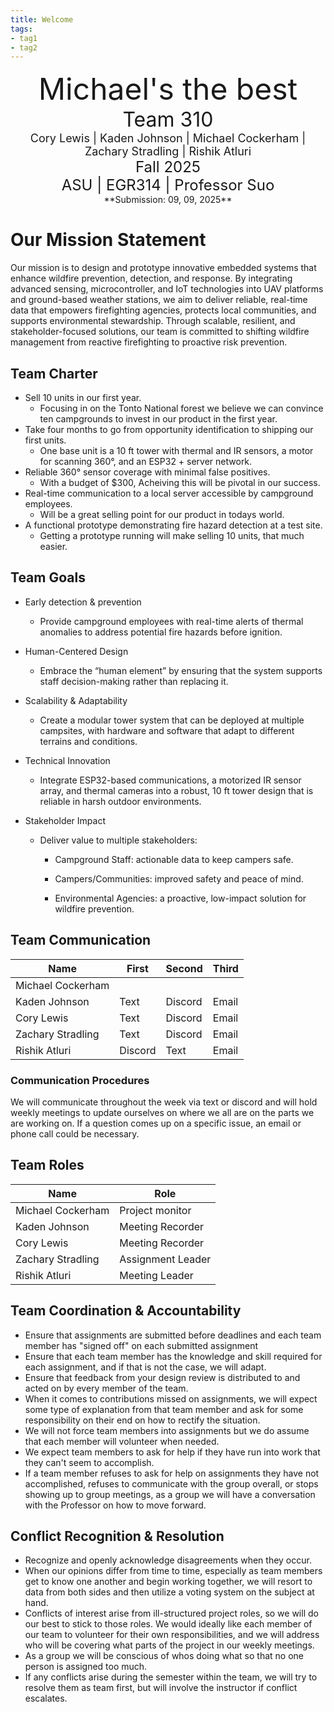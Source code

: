 ```yaml
---
title: Welcome
tags:
- tag1
- tag2
---
```

<center>
<font size= "8">Michael's the best</font><br>
<font size= "6">Team 310</font><br>
<font size= "4"> Cory Lewis | Kaden Johnson | Michael Cockerham | Zachary Stradling | Rishik Atluri</font><br>
<font size= "5"> Fall 2025 </font><br>
<font size= "5"> ASU | EGR314 | Professor Suo </font><br>
**Submission: 09, 09, 2025**
</center>

# Our Mission Statement
Our mission is to design and prototype innovative embedded systems that enhance wildfire prevention, detection, and response. By integrating advanced sensing, microcontroller, and IoT technologies into UAV platforms and ground-based weather stations, we aim to deliver reliable, real-time data that empowers firefighting agencies, protects local communities, and supports environmental stewardship. Through scalable, resilient, and stakeholder-focused solutions, our team is committed to shifting wildfire management from reactive firefighting to proactive risk prevention.

## Team Charter

* Sell 10 units in our first year.
    * Focusing in on the Tonto National forest we believe we can convince ten campgrounds to invest in our product in the first year. 
* Take four months to go from opportunity identification to shipping our first units.
    * One base unit is a 10 ft tower with thermal and IR sensors, a motor for scanning 360°, and an ESP32 + server network.
* Reliable 360° sensor coverage with minimal false positives.
    * With a budget of $300, Acheiving this will be pivotal in our success. 
* Real-time communication to a local server accessible by campground employees.
    * Will be a great selling point for our product in todays world. 
* A functional prototype demonstrating fire hazard detection at a test site.
    * Getting a prototype running will make selling 10 units, that much easier. 

## Team Goals

* Early detection & prevention
    - Provide campground employees with real-time alerts of thermal anomalies to address potential fire hazards before ignition.
* Human-Centered Design
    - Embrace the “human element” by ensuring that the system supports staff decision-making rather than replacing it.

* Scalability & Adaptability
    - Create a modular tower system that can be deployed at multiple campsites, with hardware and software that adapt to different terrains and conditions.

* Technical Innovation

    - Integrate ESP32-based communications, a motorized IR sensor array, and thermal cameras into a robust, 10 ft tower design that is reliable in harsh outdoor environments.

* Stakeholder Impact

    - Deliver value to multiple stakeholders:

        * Campground Staff: actionable data to keep campers safe.

        * Campers/Communities: improved safety and peace of mind.

        * Environmental Agencies: a proactive, low-impact solution for wildfire prevention.

## Team Communication 

| Name              | First | Second | Third |
|-------------------|-------|--------|-------|
| Michael Cockerham |       |        |       |
| Kaden Johnson     |Text   |Discord |Email  |
| Cory Lewis        |Text   |Discord |Email  |
| Zachary Stradling |Text   |Discord |Email  |
| Rishik Atluri     | Discord|Text   |Email  |

### Communication Procedures

We will communicate throughout the week via text or discord and will hold weekly meetings to update ourselves on where we all are on the parts we are working on. If a question comes up on a specific issue, an email or phone call could be necessary.

## Team Roles
| Name              | Role  |
|-------------------|-------|
| Michael Cockerham | Project monitor   |
| Kaden Johnson     | Meeting Recorder  |
| Cory Lewis        | Meeting Recorder  |
| Zachary Stradling | Assignment Leader |
| Rishik Atluri     | Meeting Leader    |

## Team Coordination & Accountability

* Ensure that assignments are submitted before deadlines and each team member has "signed off" on each submitted assignment
* Ensure that each team member has the knowledge and skill required for each assignment, and if that is not the case, we will adapt.
* Ensure that feedback from your design review is distributed to and acted on by every member of the team.
* When it comes to contributions missed on assignments, we will expect some type of explanation from that team member and ask for some responsibility on their end on how to rectify the situation.
* We will not force team members into assignments but we do assume that each member will volunteer when needed. 
* We expect team members to ask for help if they have run into work that they can't seem to accomplish.
* If a team member refuses to ask for help on assignments they have not accomplished, refuses to communicate with the group overall, or stops showing up to group meetings, as a group we will have a conversation with the Professor on how to move forward.


## Conflict Recognition & Resolution

* Recognize and openly acknowledge disagreements when they occur.
* When our opinions differ from time to time, especially as team members get to know one another and begin working together, we will resort to data from both sides and then utilize a voting system on the subject at hand.
* Conflicts of interest arise from ill-structured project roles, so we will do our best to stick to those roles. We would ideally like each member of our team to volunteer for their own responsibilities, and we will address who will be covering what parts of the project in our weekly meetings.
* As a group we will be conscious of whos doing what so that no one person is assigned too much.
* If any conflicts arise during the semester within the team, we will try to resolve them as team first, but will involve the instructor if conflict escalates.

